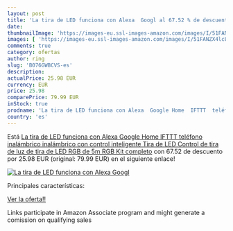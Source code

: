 ```yaml
---
layout: post
title: 'La tira de LED funciona con Alexa  Googl al 67.52 % de descuento'
date: 
thumbnailImage: 'https://images-eu.ssl-images-amazon.com/images/I/51FANZX4lcL._SL200_.jpg'
images: [ 'https://images-eu.ssl-images-amazon.com/images/I/51FANZX4lcL._SL200_.jpg' ]
comments: true
category: ofertas
author: ring
slug: 'B076GWBCVS-es'
description:
actualPrice: 25.98 EUR
currency: EUR
price: 25.98
comparePrice: 79.99 EUR
inStock: true
prodname: 'La tira de LED funciona con Alexa  Google Home  IFTTT  teléfono inalámbrico inalámbrico con control inteligente Tira de LED Control de tira de luz de tira de LED RGB de 5m RGB Kit completo'
country: 'es'
---
```


Está [La tira de LED funciona con Alexa  Google Home  IFTTT  teléfono inalámbrico inalámbrico con control inteligente Tira de LED Control de tira de luz de tira de LED RGB de 5m RGB Kit completo](https://www.amazon.es/dp/B076GWBCVS/?tag=tolees-21) con 67.52 de descuento por 25.98 EUR (original: 79.99 EUR) en el siguiente enlace!

[![La tira de LED funciona con Alexa  Googl](https://images-eu.ssl-images-amazon.com/images/I/51FANZX4lcL._SL200_.jpg)](https://www.amazon.es/dp/B076GWBCVS/?tag=tolees-21)

Principales características:


[Ver la oferta!!](https://www.amazon.es/dp/B076GWBCVS/?tag=tolees-21)

Links participate in Amazon Associate program and might generate a comission on qualifying sales


